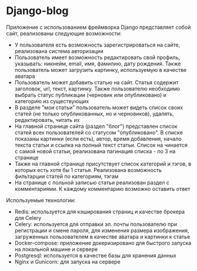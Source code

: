 # Django-blog

Приложение с использованием фреймворка Django представляет собой сайт, реализованы следующие возможности:
- У пользователя есть возможность зарегистрироваться на сайте, реализована система авторизации
- Пользователь имеет возможность редактировать свой профиль, указывать: никнейм, email, имя, фамилию, дату рождения. Также пользователь может загрузить картинку, используемую в качестве аватара
- Пользователь может добавить статью на сайт. Статья содержит заголовок, url, текст, картинку. Также пользователю необходимо выбрать статус публикации (черновик или опубликовано) и категорию из существующих
- В разделе "мои статьи" пользователь может видеть список своих статей (не только опубликованных, но и черновиков), удалять, редактировать, читать их
- На главной странице сайта (раздел "блог") представлен список статей всех пользователей со статусом "опубликовано". В списке показаны картинки (если есть), автор, время добавления, начало текста статьи и ссылка на полный текст статьи. Список на чинается с самой новой статьи, реализована пагинация списка - по 3 на странице
- Также на главной странице присутствует список категорий и тэгов, в которых есть хотя бы 1 статья. Реализована возможность фильтарции статей по категориям, тэгам
- На странице с польной записью статьи реализован раздел с комментариями. К каждому комментарию возможно оставить ответ

Используемые технологии:
- Redis: используется для кэширования страниц и качестве брокера для Celery
- Celery: используется для отправки эл. почты пользователю при регистрации и смене пароля, для изменения размера изображения, загруженных пользователем в качестве аватара и картинки к статье
- Docker-compose: приложение докеризировано для быстрого запуска на локальной машине и сервере
- Postgresql: используется в качестве базы для хранения данных
- Nginx и Gunicorn: для запуска на сервере



